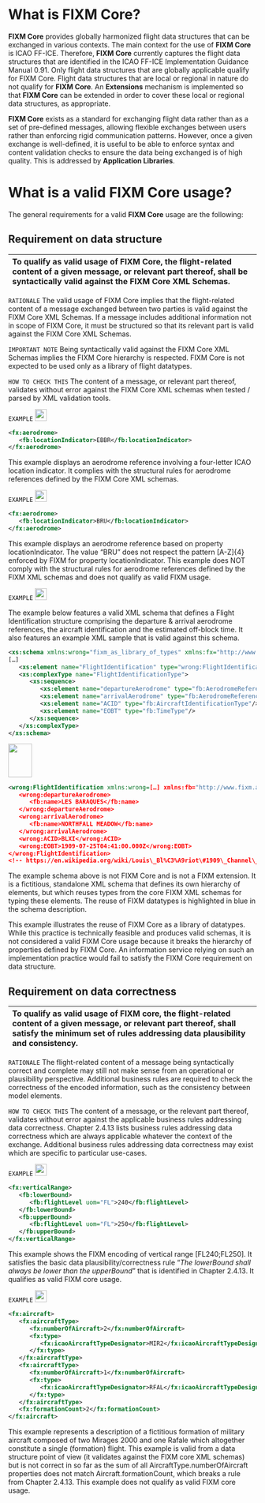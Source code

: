 # What is FIXM Core?

**FIXM Core** provides globally harmonized flight data structures that
can be exchanged in various contexts. The main context for the use of
**FIXM Core** is ICAO FF-ICE. Therefore, **FIXM Core** currently
captures the flight data structures that are identified in the ICAO
FF-ICE Implementation Guidance Manual 0.91. Only flight data structures
that are globally applicable qualify for FIXM Core. Flight data
structures that are local or regional in nature do not qualify for
**FIXM Core**. An **Extensions** mechanism is implemented so that **FIXM
Core** can be extended in order to cover these local or regional data
structures, as appropriate.

**FIXM Core** exists as a standard for exchanging flight data rather
than as a set of pre-defined messages, allowing flexible exchanges
between users rather than enforcing rigid communication patterns.
However, once a given exchange is well-defined, it is useful to be able
to enforce syntax and content validation checks to ensure the data being
exchanged is of high quality. This is addressed by **Application
Libraries**.

# What is a valid FIXM Core usage?

The general requirements for a valid **FIXM Core** usage are the
following:

## Requirement on data structure

| **To qualify as valid usage of FIXM Core, the flight-related content of a given message, or relevant part thereof, shall be syntactically valid against the FIXM Core XML Schemas.**|
|:---|

`RATIONALE` The valid usage of FIXM Core implies that the flight-related content of a message exchanged between two parties is valid against the FIXM Core XML Schemas. If a message includes additional information not in scope of FIXM Core, it must be structured so that its relevant part is valid against the FIXM Core XML Schemas.

`IMPORTANT NOTE` Being syntactically valid against the FIXM Core XML Schemas implies the FIXM Core hierarchy is respected. FIXM Core is not expected to be used only as a library of flight datatypes.

`HOW TO CHECK THIS` The content of a message, or relevant part thereof, validates without error against the FIXM Core XML schemas when tested / parsed by XML validation tools.


`EXAMPLE` <img src="./media/ok.png" style="width:0.25in;height:0.25in" />

```xml
<fx:aerodrome>
   <fb:locationIndicator>EBBR</fb:locationIndicator>
</fx:aerodrome>
```

This example displays an aerodrome reference involving a four-letter
ICAO location indicator. It complies with the structural rules for
aerodrome references defined by the FIXM Core XML schemas.


`EXAMPLE` <img src="./media/nok.png" style="width:0.25in;height:0.25in" />

```xml
<fx:aerodrome>
   <fb:locationIndicator>BRU</fb:locationIndicator>
</fx:aerodrome>
```

This example displays an aerodrome reference based on property
locationIndicator. The value “BRU” does not respect the pattern
\[A-Z\]{4} enforced by FIXM for property locationIndicator. This example
does NOT comply with the structural rules for aerodrome references
defined by the FIXM XML schemas and does not qualify as valid FIXM
usage.


`EXAMPLE` <img src="./media/nok.png" style="width:0.25in;height:0.25in" />

The example below features a valid XML schema that defines a Flight
Identification structure comprising the departure & arrival aerodrome
references, the aircraft identification and the estimated off-block
time. It also features an example XML sample that is valid against this
schema.

```xml
<xs:schema xmlns:wrong="fixm_as_library_of_types" xmlns:fx="http://www.fixm.aero/flight/4.2" xmlns:fb="http://www.fixm.aero/base/4.2" […] >  
[…]
   <xs:element name="FlightIdentification" type="wrong:FlightIdentificationType"/> 
   <xs:complexType name="FlightIdentificationType"> 
      <xs:sequence> 
         <xs:element name="departureAerodrome" type="fb:AerodromeReferenceType"/> 
         <xs:element name="arrivalAerodrome" type="fb:AerodromeReferenceType"/> 
         <xs:element name="ACID" type="fb:AircraftIdentificationType"/> 
         <xs:element name="EOBT" type="fb:TimeType"/> 
      </xs:sequence> 
   </xs:complexType> 
</xs:schema>
```
<img src="./media/Double_arrow_symbol_-_blue.png" style="width:0.50in;height:0.70in" />

```xml
<wrong:FlightIdentification xmlns:wrong=[…] xmlns:fb="http://www.fixm.aero/base/4.2" xmlns:xs="http://www.w3.org/2001/XMLSchema-instance" xs:schemaLocation=[…]>
   <wrong:departureAerodrome>
      <fb:name>LES BARAQUES</fb:name>
   </wrong:departureAerodrome>
   <wrong:arrivalAerodrome>
      <fb:name>NORTHFALL MEADOW</fb:name>
   </wrong:arrivalAerodrome>
   <wrong:ACID>BLXI</wrong:ACID>
   <wrong:EOBT>1909-07-25T04:41:00.000Z</wrong:EOBT>
</wrong:FlightIdentification>
<!-- https://en.wikipedia.org/wiki/Louis\_Bl%C3%A9riot\#1909\_Channel\_crossing -->
```


The example schema above is not FIXM Core and is not a FIXM extension.
It is a fictitious, standalone XML schema that defines its own hierarchy
of elements, but which reuses types from the core FIXM XML schemas for
typing these elements. The reuse of FIXM datatypes is highlighted in
blue in the schema description.

This example illustrates the reuse of FIXM Core as a library of
datatypes. While this practice is technically feasible and produces
valid schemas, it is not considered a valid FIXM Core usage because it
breaks the hierarchy of properties defined by FIXM Core. An information
service relying on such an implementation practice would fail to satisfy
the FIXM Core requirement on data structure.

## Requirement on data correctness

| **To qualify as valid usage of FIXM core, the flight-related content of a given message, or relevant part thereof, shall satisfy the minimum set of rules addressing data plausibility and consistency.** |
|:---|

`RATIONALE` The flight-related content of a message being syntactically correct and complete may still not make sense from an operational or plausibility perspective. Additional business rules are required to check the correctness of the encoded information, such as the consistency between model elements.

`HOW TO CHECK THIS` The content of a message, or the relevant part thereof, validates without error against the applicable business rules addressing data correctness. Chapter 2.4.13 lists business rules addressing data correctness which are always applicable whatever the context of the exchange. Additional business rules addressing data correctness may exist which are specific to particular use-cases.


`EXAMPLE` <img src="./media/ok.png" style="width:0.25in;height:0.25in" />

```xml
<fx:verticalRange>
   <fb:lowerBound>
      <fb:flightLevel uom="FL">240</fb:flightLevel>
   </fb:lowerBound>
   <fb:upperBound>
      <fb:flightLevel uom="FL">250</fb:flightLevel>
   </fb:upperBound>
</fx:verticalRange>
```

This example shows the FIXM encoding of vertical range \[FL240;FL250\].
It satisfies the basic data plausibility/correctness rule “*The
lowerBound shall always be lower than the upperBound*” that is
identified in Chapter 2.4.13. It qualifies as valid FIXM core usage.



`EXAMPLE` <img src="./media/nok.png" style="width:0.25in;height:0.25in" />

```xml
<fx:aircraft>
   <fx:aircraftType>
      <fx:numberOfAircraft>2</fx:numberOfAircraft>
	  <fx:type>
         <fx:icaoAircraftTypeDesignator>MIR2</fx:icaoAircraftTypeDesignator>
      </fx:type>
   </fx:aircraftType>
   <fx:aircraftType>
      <fx:numberOfAircraft>1</fx:numberOfAircraft>
      <fx:type>
         <fx:icaoAircraftTypeDesignator>RFAL</fx:icaoAircraftTypeDesignator>
      </fx:type>
   </fx:aircraftType>
   <fx:formationCount>2</fx:formationCount>
</fx:aircraft>
```

This example represents a description of a fictitious formation of
military aircraft composed of two Mirages 2000 and one Rafale which
altogether constitute a single (formation) flight. This example is valid
from a data structure point of view (it validates against the FIXM core
XML schemas) but is not correct in so far as the sum of all
AircraftType.numberOfAircraft properties does not match
Aircraft.formationCount, which breaks a rule from Chapter 2.4.13. This
example does not qualify as valid FIXM core usage.
